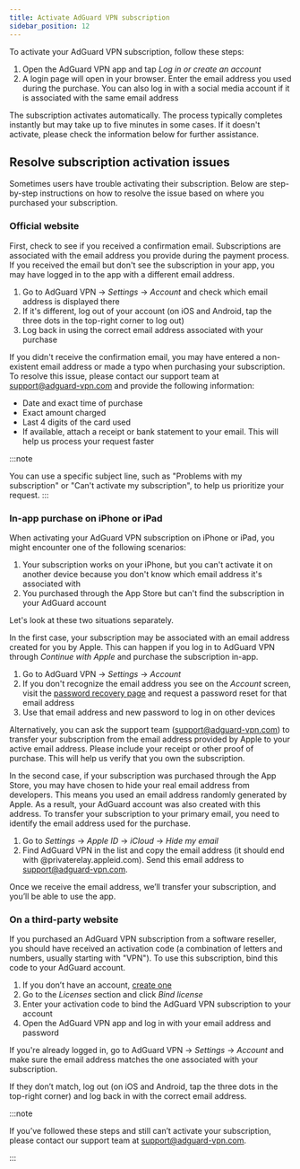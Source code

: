 ```yaml
---
title: Activate AdGuard VPN subscription
sidebar_position: 12
---
```


To activate your AdGuard VPN subscription, follow these steps:

1. Open the AdGuard VPN app and tap *Log in or create an account*
1. A login page will open in your browser. Enter the email address you used during the purchase. You can also log in with a social media account if it is associated with the same email address

The subscription activates automatically. The process typically completes instantly but may take up to five minutes in some cases. If it doesn't activate, please check the information below for further assistance.

## Resolve subscription activation issues

Sometimes users have trouble activating their subscription. Below are step-by-step instructions on how to resolve the issue based on where you purchased your subscription.

### Official website

First, check to see if you received a confirmation email. Subscriptions are associated with the email address you provide during the payment process. If you received the email but don't see the subscription in your app, you may have logged in to the app with a different email address.

1. Go to AdGuard VPN → *Settings* → *Account* and check which email address is displayed there
1. If it's different, log out of your account (on iOS and Android, tap the three dots in the top-right corner to log out)
1. Log back in using the correct email address associated with your purchase

If you didn't receive the confirmation email, you may have entered a non-existent email address or made a typo when purchasing your subscription. To resolve this issue, please contact our support team at support@adguard-vpn.com and provide the following information:

- Date and exact time of purchase
- Exact amount charged
- Last 4 digits of the card used
- If available, attach a receipt or bank statement to your email. This will help us process your request faster

:::note

You can use a specific subject line, such as "Problems with my subscription" or "Can't activate my subscription", to help us prioritize your request.
:::

### In-app purchase on iPhone or iPad

When activating your AdGuard VPN subscription on iPhone or iPad, you might encounter one of the following scenarios:

1. Your subscription works on your iPhone, but you can't activate it on another device because you don't know which email address it's associated with
1. You purchased through the App Store but can't find the subscription in your AdGuard account

Let's look at these two situations separately.

In the first case, your subscription may be associated with an email address created for you by Apple. This can happen if you log in to AdGuard VPN through *Continue with Apple* and purchase the subscription in-app.

1. Go to AdGuard VPN → *Settings* → *Account*
1. If you don't recognize the email address you see on the *Account* screen, visit the [password recovery page](https://auth.adguardaccount.com/account/recovery_password.html) and request a password reset for that email address
1. Use that email address and new password to log in on other devices

Alternatively, you can ask the support team (support@adguard-vpn.com) to transfer your subscription from the email address provided by Apple to your active email address. Please include your receipt or other proof of purchase. This will help us verify that you own the subscription.

In the second case, if your subscription was purchased through the App Store, you may have chosen to hide your real email address from developers. This means you used an email address randomly generated by Apple. As a result, your AdGuard account was also created with this address. To transfer your subscription to your primary email, you need to identify the email address used for the purchase.

1. Go to *Settings* → *Apple ID* → *iCloud* → *Hide my email*
1. Find AdGuard VPN in the list and copy the email address (it should end with @privaterelay.appleid.com). Send this email address to support@adguard-vpn.com.

Once we receive the email address, we’ll transfer your subscription, and you’ll be able to use the app.

### On a third-party website

If you purchased an AdGuard VPN subscription from a software reseller, you should have received an activation code (a combination of letters and numbers, usually starting with "VPN"). To use this subscription, bind this code to your AdGuard account.

1. If you don’t have an account, [create one](https://auth.adguardaccount.com/login.html)
1. Go to the *Licenses* section and click *Bind license*
1. Enter your activation code to bind the AdGuard VPN subscription to your account
1. Open the AdGuard VPN app and log in with your email address and password

If you're already logged in, go to AdGuard VPN → *Settings* → *Account* and make sure the email address matches the one associated with your subscription.

If they don’t match, log out (on iOS and Android, tap the three dots in the top-right corner) and log back in with the correct email address.

:::note

If you’ve followed these steps and still can’t activate your subscription, please contact our support team at support@adguard-vpn.com.

:::

